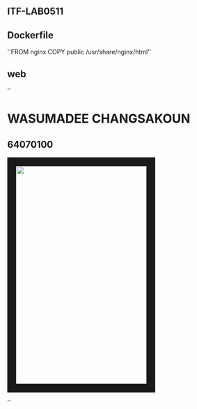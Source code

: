 ## ITF-LAB0511

## Dockerfile
''FROM nginx
COPY public /usr/share/nginx/html''

## web
''<HTML>
    <head>
        <title>64070100</title>
    </head>
    <body>
        <h1>WASUMADEE CHANGSAKOUN</h1>
        <h2>64070100</h2>
        <image src="pic.jpg" width="300" height="500" border="20">
    </body>
</HTML>''
